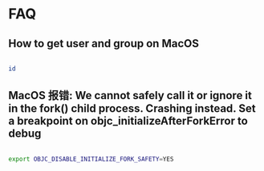 # FAQ

## How to get user and group on MacOS

```bash

id

```

## MacOS 报错: We cannot safely call it or ignore it in the fork() child process. Crashing instead. Set a breakpoint on objc_initializeAfterForkError to debug

```bash

export OBJC_DISABLE_INITIALIZE_FORK_SAFETY=YES

```
